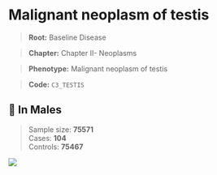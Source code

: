 # Malignant neoplasm of testis

> **Root:** Baseline Disease  

> **Chapter:** Chapter II- Neoplasms  

> **Phenotype:** Malignant neoplasm of testis  

> **Code:** `C3_TESTIS`

## 👨 In Males  
> Sample size: **75571**  
> Cases: **104**  
> Controls: **75467**
<img src="/Disease/Figures/ALL/Baseline/C3_TESTIS.png"/>
<CsvTable src="/public/Disease/Data/ALL/Baseline/LG_C3_TESTIS.csv" label="🔍 View full results" />

